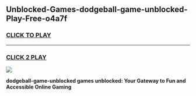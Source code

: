 
## Unblocked-Games-dodgeball-game-unblocked-Play-Free-o4a7f
<h3>
<a href="https://premium76.site?title=dodgeball-game-unblocked&ref=18A1">CLICK TO PLAY</a></h3>
<hr>

<h3>
<a href="https://premium76.site?title=dodgeball-game-unblocked&ref=18A1">CLICK 2 PLAY</a>
  
</h3>

<a href="https://premium76.site?title=dodgeball-game-unblocked&ref=18A1"><img src="https://clearcache.store/games.png"></a>


**dodgeball-game-unblocked games unblocked: Your Gateway to Fun and Accessible Online Gaming**
